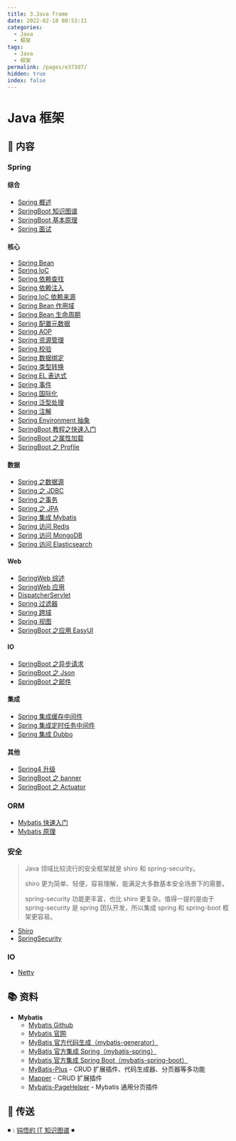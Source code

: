 ```yaml
---
title: 3.Java frame
date: 2022-02-18 08:53:11
categories:
  - Java
  - 框架
tags:
  - Java
  - 框架
permalink: /pages/e373d7/
hidden: true
index: false
---
```


# Java 框架

## 📖 内容

### Spring

#### 综合

- [Spring 概述](01.Spring/00.Spring综合/01.Spring概述.md)
- [SpringBoot 知识图谱](01.Spring/00.Spring综合/21.SpringBoot知识图谱.md)
- [SpringBoot 基本原理](01.Spring/00.Spring综合/22.SpringBoot基本原理.md)
- [Spring 面试](01.Spring/00.Spring综合/99.Spring面试.md)

#### 核心

- [Spring Bean](01.Spring/01.Spring核心/01.SpringBean.md)
- [Spring IoC](01.Spring/01.Spring核心/02.SpringIoC.md)
- [Spring 依赖查找](01.Spring/01.Spring核心/03.Spring依赖查找.md)
- [Spring 依赖注入](01.Spring/01.Spring核心/04.Spring依赖注入.md)
- [Spring IoC 依赖来源](01.Spring/01.Spring核心/05.SpringIoC依赖来源.md)
- [Spring Bean 作用域](01.Spring/01.Spring核心/06.SpringBean作用域.md)
- [Spring Bean 生命周期](01.Spring/01.Spring核心/07.SpringBean生命周期.md)
- [Spring 配置元数据](01.Spring/01.Spring核心/08.Spring配置元数据.md)
- [Spring AOP](01.Spring/01.Spring核心/10.SpringAop.md)
- [Spring 资源管理](01.Spring/01.Spring核心/20.Spring资源管理.md)
- [Spring 校验](01.Spring/01.Spring核心/21.Spring校验.md)
- [Spring 数据绑定](01.Spring/01.Spring核心/22.Spring数据绑定.md)
- [Spring 类型转换](01.Spring/01.Spring核心/23.Spring类型转换.md)
- [Spring EL 表达式](01.Spring/01.Spring核心/24.SpringEL.md)
- [Spring 事件](01.Spring/01.Spring核心/25.Spring事件.md)
- [Spring 国际化](01.Spring/01.Spring核心/26.Spring国际化.md)
- [Spring 泛型处理](01.Spring/01.Spring核心/27.Spring泛型处理.md)
- [Spring 注解](01.Spring/01.Spring核心/28.Spring注解.md)
- [Spring Environment 抽象](01.Spring/01.Spring核心/29.SpringEnvironment抽象.md)
- [SpringBoot 教程之快速入门](01.Spring/01.Spring核心/31.SpringBoot之快速入门.md)
- [SpringBoot 之属性加载](01.Spring/01.Spring核心/32.SpringBoot之属性加载.md)
- [SpringBoot 之 Profile](01.Spring/01.Spring核心/33.SpringBoot之Profile.md)

#### 数据

- [Spring 之数据源](01.Spring/02.Spring数据/01.Spring之数据源.md)
- [Spring 之 JDBC](01.Spring/02.Spring数据/02.Spring之JDBC.md)
- [Spring 之事务](01.Spring/02.Spring数据/03.Spring之事务.md)
- [Spring 之 JPA](01.Spring/02.Spring数据/04.Spring之JPA.md)
- [Spring 集成 Mybatis](01.Spring/02.Spring数据/10.Spring集成Mybatis.md)
- [Spring 访问 Redis](01.Spring/02.Spring数据/21.Spring访问Redis.md)
- [Spring 访问 MongoDB](01.Spring/02.Spring数据/22.Spring访问MongoDB.md)
- [Spring 访问 Elasticsearch](01.Spring/02.Spring数据/23.Spring访问Elasticsearch.md)

#### Web

- [SpringWeb 综述](01.Spring/03.SpringWeb/01.SpringWeb综述.md)
- [SpringWeb 应用](01.Spring/03.SpringWeb/02.SpringWeb应用.md)
- [DispatcherServlet](01.Spring/03.SpringWeb/03.DispatcherServlet.md)
- [Spring 过滤器](01.Spring/03.SpringWeb/04.Spring过滤器.md)
- [Spring 跨域](01.Spring/03.SpringWeb/05.Spring跨域.md)
- [Spring 视图](01.Spring/03.SpringWeb/06.Spring视图.md)
- [SpringBoot 之应用 EasyUI](01.Spring/03.SpringWeb/21.SpringBoot之应用EasyUI.md)

#### IO

- [SpringBoot 之异步请求](01.Spring/04.SpringIO/01.SpringBoot之异步请求.md)
- [SpringBoot 之 Json](01.Spring/04.SpringIO/02.SpringBoot之Json.md)
- [SpringBoot 之邮件](01.Spring/04.SpringIO/03.SpringBoot之邮件.md)

#### 集成

- [Spring 集成缓存中间件](01.Spring/05.Spring集成/01.Spring集成缓存.md)
- [Spring 集成定时任务中间件](01.Spring/05.Spring集成/02.Spring集成调度器.md)
- [Spring 集成 Dubbo](01.Spring/05.Spring集成/03.Spring集成Dubbo.md)

#### 其他

- [Spring4 升级](01.Spring/99.Spring其他/01.Spring4升级.md)
- [SpringBoot 之 banner](01.Spring/99.Spring其他/21.SpringBoot之banner.md)
- [SpringBoot 之 Actuator](01.Spring/99.Spring其他/22.SpringBoot之Actuator.md)

### ORM

- [Mybatis 快速入门](11.ORM/01.Mybatis快速入门.md)
- [Mybatis 原理](11.ORM/02.Mybatis原理.md)

### 安全

> Java 领域比较流行的安全框架就是 shiro 和 spring-security。
>
> shiro 更为简单、轻便，容易理解，能满足大多数基本安全场景下的需要。
>
> spring-security 功能更丰富，也比 shiro 更复杂。值得一提的是由于 spring-security 是 spring 团队开发，所以集成 spring 和 spring-boot 框架更容易。

- [Shiro](12.安全/01.Shiro.md)
- [SpringSecurity](12.安全/02.SpringSecurity.md)

### IO

- [Netty](13.IO/netty/Netty02-入门.md)

## 📚 资料

- **Mybatis**
  - [Mybatis Github](https://github.com/mybatis/mybatis-3)
  - [Mybatis 官网](http://www.mybatis.org/mybatis-3/)
  - [MyBatis 官方代码生成（mybatis-generator）](https://github.com/mybatis/generator)
  - [MyBatis 官方集成 Spring（mybatis-spring）](https://github.com/mybatis/spring)
  - [Mybatis 官方集成 Spring Boot（mybatis-spring-boot）](https://github.com/mybatis/spring-boot-starter)
  - [MyBatis-Plus](https://github.com/baomidou/mybatis-plus) - CRUD 扩展插件、代码生成器、分页器等多功能
  - [Mapper](https://github.com/abel533/Mapper) - CRUD 扩展插件
  - [Mybatis-PageHelper](https://github.com/pagehelper/Mybatis-PageHelper) - Mybatis 通用分页插件

## 🚪 传送

◾ 💧 [钝悟的 IT 知识图谱](https://dunwu.github.io/waterdrop/) ◾
